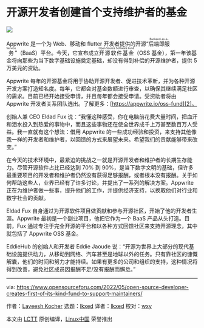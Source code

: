 [#]: subject: "Open Source Developer Creates First-of-its-Kind Fund To Support Maintainers"
[#]: via: "https://www.opensourceforu.com/2022/05/open-source-developer-creates-first-of-its-kind-fund-to-support-maintainers/"
[#]: author: "Laveesh Kocher https://www.opensourceforu.com/author/laveesh-kocher/"
[#]: collector: "lkxed"
[#]: translator: "lkxed"
[#]: reviewer: "wxy"
[#]: publisher: "wxy"
[#]: url: "https://linux.cn/article-14575-1.html"

开源开发者创建首个支持维护者的基金
======

![](https://img.linux.net.cn/data/attachment/album/202205/11/091909u7kjzkp3tsf7p74s.jpg)

Appwrite 是一个为 Web、移动和 flutter 开发者提供的开源“<ruby>后端即服务<rt>Backend-as-a-Service</rt></ruby>”（BaaS）平台。今天，它宣布成立<ruby>开源软件基金<rt>Open Source Software Fund</rt></ruby>（OSS 基金），第一年该基金将向那些为当下数字基础设施奠定基础，却没有得到补偿的开源维护者，提供 5 万美元的资助。

Appwrite 每年的开源基金将用于协助开源开发者、促进技术革新，并为各种开源开发方案打造知名度。每年，它都会对基金数额进行审查，以确保其继续满足社区的需求。目前已经开始接受申请，并且每年都会接受申请。受资助者将由 Appwrite 开发者关系团队选出。了解更多：[https://appwrite.io/oss-fund][2]。

创始人兼 CEO Eldad Fux 说：“我懂这种感受，你在电脑前花费大量时间，把血汗和泪水投入到热爱的事物中，而且这些事物还在使全世界成千上万甚至数百万人受益。我一直就有这个想法：借用 Appwrite 的一些成功经验和投资，来支持其他像我一样的开发者和维护者，以回馈的方式来展望未来。希望我们的贡献能够带来改变。”

在今天的技术环境中，最紧迫的挑战之一就是开源开发者和维护者的长期生存能力。尽管开源软件占比已经达到 70% 到 90%，是当下数字文明的基础，但许多最重要项目的开发者和维护者仍然没有获得足够报酬，或者根本没有报酬。关于如何帮助这些人，业界已经有了许多讨论，并提出了一系列的解决方案。Appwrite 正在为维护者做一些事，提升他们的工作，并提供经济支持，以换取他们对行业和数字社会的贡献。

Eldad Fux 自身通过为开源软件项目做贡献和参与开源社区，开始了他的开发者生涯。Appwrite 最初是一个副业项目，他把它作为一个 BaaS 产品从头打造。目前，Fux 通过专注于完全开源的平台和以各种方式回馈社区来支持开源理念，其中就包括了 Appwrite OSS 基金。

EddieHub 的创始人和开发者 Eddie Jaoude 说：“开源为世界上大部分的现代基础设施提供动力，从移动到网络、汽车甚至是地球以外的任务。只有靠社区的慷慨解囊，他们的时间和努力才能持续。如果有更多的公司和组织的支持，这种情况将得到改善，避免社区成员因报酬不足/没有报酬而懈怠。”

--------------------------------------------------------------------------------

via: https://www.opensourceforu.com/2022/05/open-source-developer-creates-first-of-its-kind-fund-to-support-maintainers/

作者：[Laveesh Kocher][a]
选题：[lkxed][b]
译者：[lkxed](https://github.com/lkxed)
校对：[wxy](https://github.com/wxy)

本文由 [LCTT](https://github.com/LCTT/TranslateProject) 原创编译，[Linux中国](https://linux.cn/) 荣誉推出

[a]: https://www.opensourceforu.com/author/laveesh-kocher/
[b]: https://github.com/lkxed
[1]: https://www.opensourceforu.com/wp-content/uploads/2022/04/opensourceBETTERimage-696x392.jpg
[2]: https://appwrite.io/oss-fund
